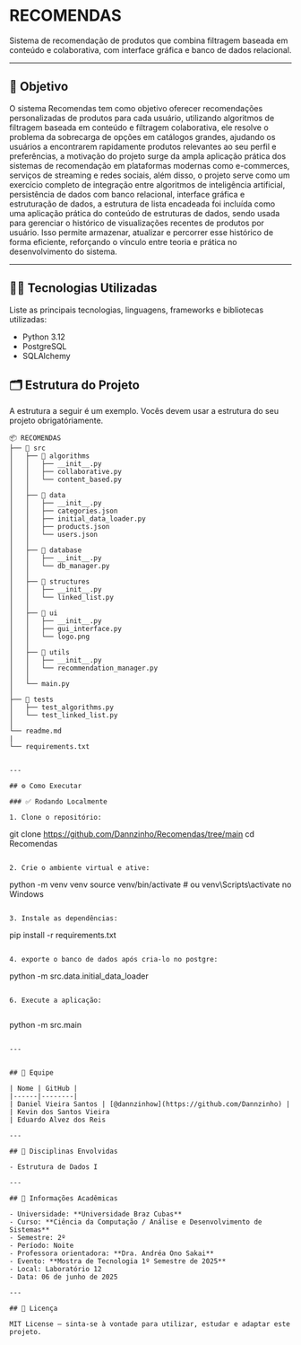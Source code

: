 # RECOMENDAS

Sistema de recomendação de produtos que combina filtragem baseada em conteúdo e colaborativa, com interface gráfica e banco de dados relacional.

--- 

## 🎯 Objetivo

O sistema Recomendas tem como objetivo oferecer recomendações personalizadas de produtos para cada usuário, utilizando algoritmos de filtragem baseada em conteúdo e filtragem colaborativa, ele resolve o problema da sobrecarga de opções em catálogos grandes, ajudando os usuários a encontrarem rapidamente produtos relevantes ao seu perfil e preferências,
a motivação do projeto surge da ampla aplicação prática dos sistemas de recomendação em plataformas modernas como e-commerces, serviços de streaming e redes sociais, além disso, o projeto serve como um exercício completo de integração entre algoritmos de inteligência artificial, persistência de dados com banco relacional, interface gráfica e estruturação de dados, a estrutura de lista encadeada foi incluída como uma aplicação prática do conteúdo de estruturas de dados, sendo usada para gerenciar o histórico de visualizações recentes de produtos por usuário. Isso permite armazenar, atualizar e percorrer esse histórico de forma eficiente, reforçando o vínculo entre teoria e prática no desenvolvimento do sistema.

---

## 👨‍💻 Tecnologias Utilizadas

Liste as principais tecnologias, linguagens, frameworks e bibliotecas utilizadas:

- Python 3.12
- PostgreSQL
- SQLAlchemy

## 🗂️ Estrutura do Projeto


A estrutura a seguir é um exemplo. Vocês devem usar a estrutura do seu projeto obrigatóriamente. 
```
📦 RECOMENDAS
├── 📁 src
│   ├── 📁 algorithms
│   │   ├── __init__.py
│   │   ├── collaborative.py
│   │   └── content_based.py
│   │
│   ├── 📁 data
│   │   ├── __init__.py
│   │   ├── categories.json
│   │   ├── initial_data_loader.py
│   │   ├── products.json
│   │   └── users.json
│   │
│   ├── 📁 database
│   │   ├── __init__.py
│   │   └── db_manager.py
│   │
│   ├── 📁 structures
│   │   ├── __init__.py
│   │   └── linked_list.py
│   │
│   ├── 📁 ui
│   │   ├── __init__.py
│   │   ├── gui_interface.py
│   │   └── logo.png
│   │
│   ├── 📁 utils
│   │   ├── __init__.py
│   │   └── recommendation_manager.py
│   │
│   └── main.py
│
├── 📁 tests
│   ├── test_algorithms.py
│   └── test_linked_list.py
│
└── readme.md
|
└── requirements.txt


---

## ⚙️ Como Executar

### ✅ Rodando Localmente

1. Clone o repositório:

```
git clone https://github.com/Dannzinho/Recomendas/tree/main
cd Recomendas
```

2. Crie o ambiente virtual e ative:

```
python -m venv venv
source venv/bin/activate  # ou venv\Scripts\activate no Windows
```

3. Instale as dependências:

```
pip install -r requirements.txt
```

4. exporte o banco de dados após cria-lo no postgre:

```
python -m src.data.initial_data_loader
```

6. Execute a aplicação:


```
python -m src.main
```

---


## 👥 Equipe

| Nome | GitHub |
|------|--------|
| Daniel Vieira Santos | [@dannzinhow](https://github.com/Dannzinho) |
| Kevin dos Santos Vieira
| Eduardo Alvez dos Reis

---

## 🧠 Disciplinas Envolvidas

- Estrutura de Dados I

---

## 🏫 Informações Acadêmicas

- Universidade: **Universidade Braz Cubas**
- Curso: **Ciência da Computação / Análise e Desenvolvimento de Sistemas**
- Semestre: 2º
- Período: Noite
- Professora orientadora: **Dra. Andréa Ono Sakai**
- Evento: **Mostra de Tecnologia 1º Semestre de 2025**
- Local: Laboratório 12
- Data: 06 de junho de 2025

---

## 📄 Licença

MIT License — sinta-se à vontade para utilizar, estudar e adaptar este projeto.
